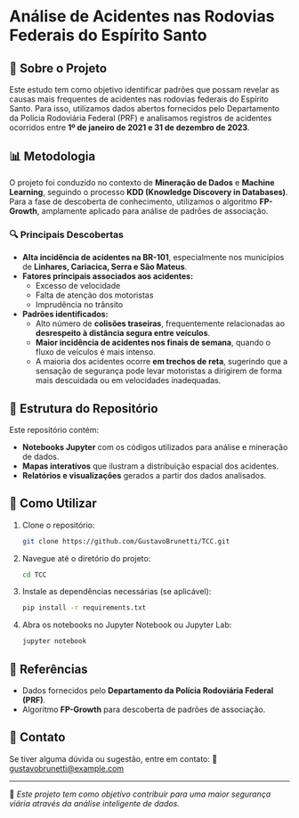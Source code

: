 # Análise de Acidentes nas Rodovias Federais do Espírito Santo

## 📌 Sobre o Projeto
Este estudo tem como objetivo identificar padrões que possam revelar as causas mais frequentes de acidentes nas rodovias federais do Espírito Santo. Para isso, utilizamos dados abertos fornecidos pelo Departamento da Polícia Rodoviária Federal (PRF) e analisamos registros de acidentes ocorridos entre **1º de janeiro de 2021 e 31 de dezembro de 2023**.

## 📊 Metodologia
O projeto foi conduzido no contexto de **Mineração de Dados** e **Machine Learning**, seguindo o processo **KDD (Knowledge Discovery in Databases)**. Para a fase de descoberta de conhecimento, utilizamos o algoritmo **FP-Growth**, amplamente aplicado para análise de padrões de associação.

### 🔍 Principais Descobertas
- **Alta incidência de acidentes na BR-101**, especialmente nos municípios de **Linhares, Cariacica, Serra e São Mateus**.
- **Fatores principais associados aos acidentes:**
  - Excesso de velocidade
  - Falta de atenção dos motoristas
  - Imprudência no trânsito
- **Padrões identificados:**
  - Alto número de **colisões traseiras**, frequentemente relacionadas ao **desrespeito à distância segura entre veículos**.
  - **Maior incidência de acidentes nos finais de semana**, quando o fluxo de veículos é mais intenso.
  - A maioria dos acidentes ocorre **em trechos de reta**, sugerindo que a sensação de segurança pode levar motoristas a dirigirem de forma mais descuidada ou em velocidades inadequadas.

## 📁 Estrutura do Repositório
Este repositório contém:
- **Notebooks Jupyter** com os códigos utilizados para análise e mineração de dados.
- **Mapas interativos** que ilustram a distribuição espacial dos acidentes.
- **Relatórios e visualizações** gerados a partir dos dados analisados.

## 🚀 Como Utilizar
1. Clone o repositório:
   ```bash
   git clone https://github.com/GustavoBrunetti/TCC.git
   ```
2. Navegue até o diretório do projeto:
   ```bash
   cd TCC
   ```
3. Instale as dependências necessárias (se aplicável):
   ```bash
   pip install -r requirements.txt
   ```
4. Abra os notebooks no Jupyter Notebook ou Jupyter Lab:
   ```bash
   jupyter notebook
   ```

## 📌 Referências
- Dados fornecidos pelo **Departamento da Polícia Rodoviária Federal (PRF)**.
- Algoritmo **FP-Growth** para descoberta de padrões de associação.

## 📢 Contato
Se tiver alguma dúvida ou sugestão, entre em contato:
📧 [gustavobrunetti@example.com](mailto:gustavobrunetti@example.com)

---
🚀 *Este projeto tem como objetivo contribuir para uma maior segurança viária através da análise inteligente de dados.*
